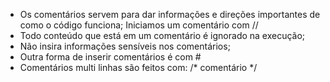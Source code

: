 * Os comentários servem para dar informações e direções importantes de como o código funciona; Iniciamos um comentário com // 
* Todo conteúdo que está em um comentário é ignorado na execução; 
* Não insira informações sensíveis nos comentários; 
* Outra forma de inserir comentários é com # 
* Comentários multi linhas são feitos com: /* comentário */